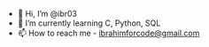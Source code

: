 - 👋 Hi, I’m @ibr03
- 🌱 I’m currently learning C, Python, SQL
- 📫 How to reach me - ibrahimforcode@gmail.com 

<!---
ibr03/ibr03 is a ✨ special ✨ repository because its `README.md` (this file) appears on your GitHub profile.
You can click the Preview link to take a look at your changes.
--->
